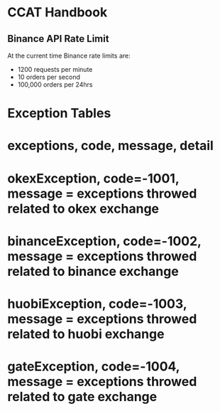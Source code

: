 # CCAT Handbook


## Binance API Rate Limit
At the current time Binance rate limits are:
- 1200 requests per minute
- 10 orders per second
- 100,000 orders per 24hrs

# Exception Tables
# exceptions, code, message, detail
# okexException, code=-1001, message = exceptions throwed related to okex exchange
# binanceException, code=-1002, message = exceptions throwed related to binance exchange
# huobiException, code=-1003, message = exceptions throwed related to huobi exchange
# gateException, code=-1004, message = exceptions throwed related to gate exchange
